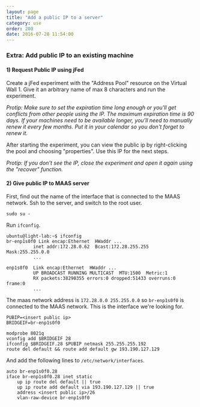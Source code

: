 ```yaml
---
layout: page
title: "Add a public IP to a server"
category: use
order: 200
date: 2016-07-28 11:54:00
---
```



### Extra: Add public IP to an existing machine

#### 1) Request Public IP using jFed

Create a jFed experiment with the "Address Pool" resource on the Virtual Wall 1. Give it an arbitrary name of max 8 characters and run the experiment.

*Protip: Make sure to set the expiration time long enough or you'll get conflicts from other people using the IP. The maximum expiration time is 90 days. If your machines need to be available longer, you'll need to manually renew it every few months. Put it in your calendar so you don't forget to renew it.*

After starting the experiment, you can view the public ip by right-clicking the pool and choosing "properties". Use this IP for the next steps.

*Protip: If you don't see the IP, close the experiment and open it again using the "recover" function.*

#### 2) Give public IP to MAAS server

First, find out the name of the interface that is connected to the MAAS network. Ssh to the server, and switch to the root user.

```
sudo su -
```

Run `ifconfig`.

```
ubuntu@light-lab:~$ ifconfig
br-enp1s0f0 Link encap:Ethernet  HWaddr ...
          inet addr:172.28.0.62  Bcast:172.28.255.255  Mask:255.255.0.0
          ...

enp1s0f0  Link encap:Ethernet  HWaddr ...
          UP BROADCAST RUNNING MULTICAST  MTU:1500  Metric:1
          RX packets:38290355 errors:0 dropped:51433 overruns:0 frame:0
          ...
```

The maas network address is `172.28.0.0 255.255.0.0` so `br-enp1s0f0` is connected to the MAAS network. This is the interface we're looking for.

```
PUBIP=<insert public ip>
BRIDGEIF=br-enp1s0f0

modprobe 8021q
vconfig add $BRIDGEIF 28
ifconfig $BRIDGEIF.28 $PUBIP netmask 255.255.255.192
route del default && route add default gw 193.190.127.129
```

And add the following lines to `/etc/network/interfaces`.

```
auto br-enp1s0f0.28
iface br-enp1s0f0.28 inet static
    up ip route del default || true
    up ip route add default via 193.190.127.129 || true
    address <insert public ip>/26
    vlan-raw-device br-enp1s0f0
```
